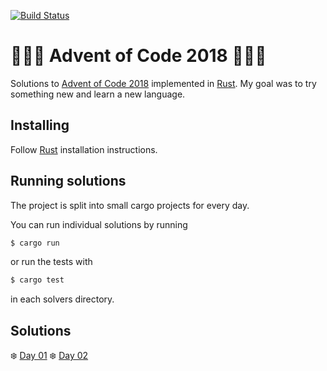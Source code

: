 [![Build Status](https://travis-ci.org/Cadiac/adventofcode.svg?branch=2018)](https://travis-ci.org/Cadiac/adventofcode)

# 🎄🎄🎄 Advent of Code 2018 🎄🎄🎄  

Solutions to [Advent of Code 2018](https://adventofcode.com/) implemented in [Rust](https://www.rust-lang.org).
My goal was to try something new and learn a new language.

## Installing

Follow [Rust](https://www.rust-lang.org/en-US/install.html) installation instructions.

## Running solutions

The project is split into small cargo projects for every day.

You can run individual solutions by running

```bash
$ cargo run
```

or run the tests with

```bash
$ cargo test
```

in each solvers directory.

## Solutions

❄️ [Day 01](day01/src/main.rs)
❄️ [Day 02](day02/src/main.rs)
